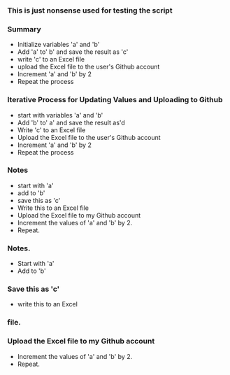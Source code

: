 ### This is just nonsense used for testing the script
### 
### 
### 
### Summary
-  Initialize variables 'a' and 'b'
-  Add 'a' to' b' and save the result as 'c'
-  write 'c' to an Excel file
-  upload the Excel file to the user's Github account
-  Increment 'a' and 'b' by 2
-  Repeat the process
### 
### 
### Iterative Process for Updating Values and Uploading to Github
-  start with variables 'a' and 'b'
-  Add 'b' to' a' and save the result as'd
-  Write 'c' to an Excel file
-  Upload the Excel file to the user's Github account
-  Increment 'a' and 'b' by 2
-  Repeat the process
### 
### 
### Notes
-  start with 'a'
-  add to 'b'
-  save this as 'c'
-  Write this to an Excel file
-  Upload the Excel file to my Github account
-  Increment the values of 'a' and 'b' by 2.
-  Repeat.
### 
### 
### Notes.
- Start with 'a'
- Add to 'b'
### Save this as 'c'
- write this to an Excel
### file.
### Upload the Excel file to my Github account
- Increment the values of 'a' and 'b' by 2.
- Repeat.